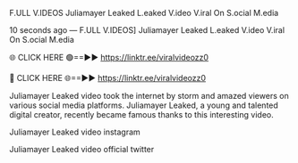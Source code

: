 F.ULL V.IDEOS Juliamayer Leaked L.eaked V.ideo V.iral On S.ocial M.edia

10 seconds ago — F.ULL V.IDEOS] Juliamayer Leaked L.eaked V.ideo V.iral On S.ocial M.edia

🌐 CLICK HERE 🟢==►► https://linktr.ee/viralvideozz0

🔴 CLICK HERE 🌐==►► https://linktr.ee/viralvideozz0

Juliamayer Leaked video took the internet by storm and amazed viewers on various social media platforms. Juliamayer Leaked, a young and talented digital creator, recently became famous thanks to this interesting video.

Juliamayer Leaked video instagram

Juliamayer Leaked video official twitter
